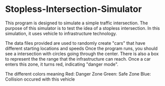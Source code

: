 # Stopless-Intersection-Simulator

This program is designed to simulate a simple traffic intersection. The purpose of this simulator is to test the idea of a stopless intersection. In this simulation, it uses vehicle to infrastructure technology. 

The data files provided are used to randomly create "cars" that have different starting locations and speeds
Once the program runs, you should see a intersection with circles going through the center. There is also a box to represent the the range that the infrastructure can reach. Once a car enters this zone, it turns red, indicating "danger mode".

The different colors meaning
Red: Danger Zone
Green: Safe Zone
Blue: Collision occured with this vehicle
